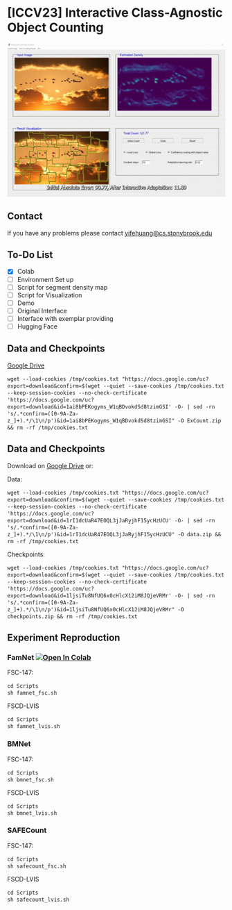 # **[ICCV23] Interactive Class-Agnostic Object Counting**
![Local GIF](./Img/ICACountDemo.gif)

## Contact
If you have any problems please contact yifehuang@cs.stonybrook.edu

## To-Do List
- [x] Colab
- [ ] Environment Set up
- [ ] Script for segment density map
- [ ] Script for Visualization 
- [ ] Demo
- [ ] Original Interface
- [ ] Interface with exemplar providing
- [ ] Hugging Face
## Data and Checkpoints
[Google Drive](https://drive.google.com/drive/folders/1uEFHgqmnsDugelC7bYGUnE32fWkz87Hs?usp=sharing) <br>


```
wget --load-cookies /tmp/cookies.txt "https://docs.google.com/uc?export=download&confirm=$(wget --quiet --save-cookies /tmp/cookies.txt --keep-session-cookies --no-check-certificate 'https://docs.google.com/uc?export=download&id=1ai8bPEKogyms_W1qBDvokdSd8tzimGSI' -O- | sed -rn 's/.*confirm=([0-9A-Za-z_]+).*/\1\n/p')&id=1ai8bPEKogyms_W1qBDvokdSd8tzimGSI" -O ExCount.zip && rm -rf /tmp/cookies.txt
```

## Data and Checkpoints
Download on [Google Drive](https://drive.google.com/drive/folders/1uEFHgqmnsDugelC7bYGUnE32fWkz87Hs?usp=sharing) or: <br> 

Data:
```
wget --load-cookies /tmp/cookies.txt "https://docs.google.com/uc?export=download&confirm=$(wget --quiet --save-cookies /tmp/cookies.txt --keep-session-cookies --no-check-certificate 'https://docs.google.com/uc?export=download&id=1rI1dcUaR47EOQL3jJaRyjhF15ycHzUCU' -O- | sed -rn 's/.*confirm=([0-9A-Za-z_]+).*/\1\n/p')&id=1rI1dcUaR47EOQL3jJaRyjhF15ycHzUCU" -O data.zip && rm -rf /tmp/cookies.txt
```

Checkpoints:
```
wget --load-cookies /tmp/cookies.txt "https://docs.google.com/uc?export=download&confirm=$(wget --quiet --save-cookies /tmp/cookies.txt --keep-session-cookies --no-check-certificate 'https://docs.google.com/uc?export=download&id=1ljsiTu8NfUQ6x0cHlcX12iM8JQjeVRMr' -O- | sed -rn 's/.*confirm=([0-9A-Za-z_]+).*/\1\n/p')&id=1ljsiTu8NfUQ6x0cHlcX12iM8JQjeVRMr" -O checkpoints.zip && rm -rf /tmp/cookies.txt
```
## Experiment Reproduction

### FamNet [![Open In Colab](https://colab.research.google.com/assets/colab-badge.svg)](https://colab.research.google.com/drive/1JlaJi4tBtvbv6vL2LWAcy7LsER-vgIgB?usp=sharing)
FSC-147:
```
cd Scripts
sh famnet_fsc.sh
```
FSCD-LVIS
```
cd Scripts
sh famnet_lvis.sh
```
### BMNet
FSC-147:
```
cd Scripts
sh bmnet_fsc.sh
```
FSCD-LVIS
```
cd Scripts
sh bmnet_lvis.sh
```
### SAFECount
FSC-147:
```
cd Scripts
sh safecount_fsc.sh
```
FSCD-LVIS
```
cd Scripts
sh safecount_lvis.sh
```

